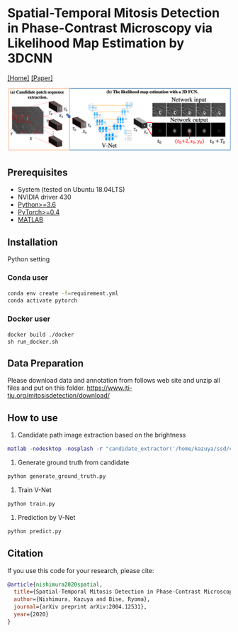 # Spatial-Temporal Mitosis Detection in Phase-Contrast Microscopy via Likelihood Map Estimation by 3DCNN

[[Home]](http://human.ait.kyushu-u.ac.jp/index-e.html) [[Paper]](https://arxiv.org/abs/2004.12531) 

![Illustration](mitosisdetection_overview.png)

## Prerequisites
* System (tested on Ubuntu 18.04LTS)
* NVIDIA driver 430
* [Python>=3.6](https://www.python.org)
* [PyTorch>=0.4](https://pytorch.org)
* [MATLAB](https://jp.mathworks.com/products/matlab.html)

## Installation
Python setting

### Conda user
```bash
conda env create -f=requirement.yml
conda activate pytorch
```

### Docker user
```besh
docker build ./docker
sh run_docker.sh
```

## Data Preparation 

Please download data and annotation from follows web site and unzip all files and put on this folder.
https://www.iti-tju.org/mitosisdetection/download/

## How to use
1. Candidate path image extraction based on the brightness

  ```matlab
  matlab -nodesktop -nosplash -r "candidate_extractor('/home/kazuya/ssd/cvpr_workshop/CVPR_workshop/', './output/')"
  ```

1. Generate ground truth from candidate

  ```python
  python generate_ground_truth.py
  ```

1. Train V-Net

  ```python
  python train.py
  ```

1. Prediction by V-Net
  ```python
  python predict.py
  ```

## Citation
If you use this code for your research, please cite:
```bibtex
@article{nishimura2020spatial,
  title={Spatial-Temporal Mitosis Detection in Phase-Contrast Microscopy via Likelihood Map Estimation by 3DCNN},
  author={Nishimura, Kazuya and Bise, Ryoma},
  journal={arXiv preprint arXiv:2004.12531},
  year={2020}
}
```
